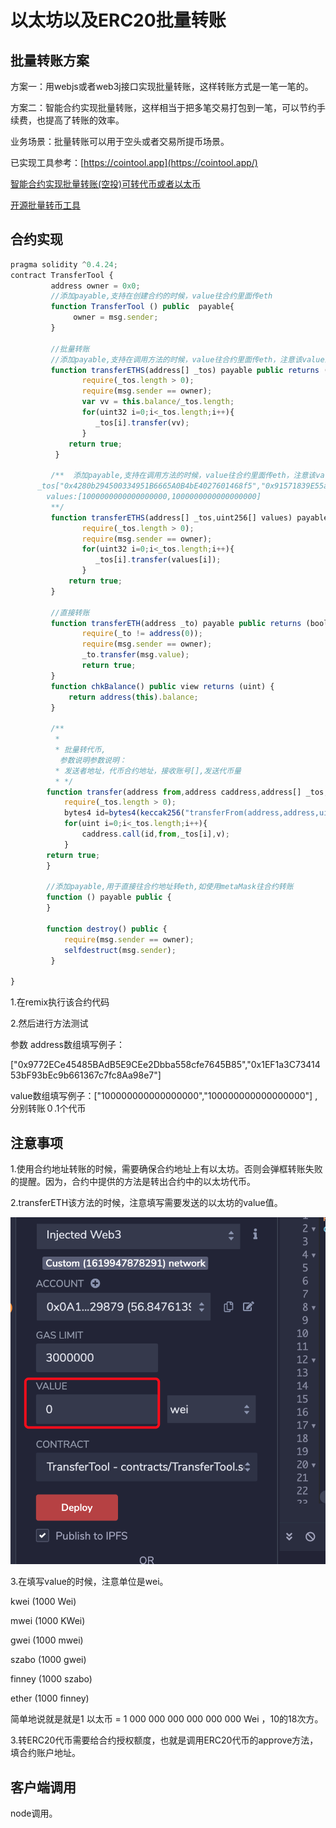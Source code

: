 
# 以太坊以及ERC20批量转账

## 批量转账方案

方案一：用webjs或者web3j接口实现批量转账，这样转账方式是一笔一笔的。

方案二：智能合约实现批量转账，这样相当于把多笔交易打包到一笔，可以节约手续费，也提高了转账的效率。

业务场景：批量转账可以用于空头或者交易所提币场景。

已实现工具参考：[https://cointool.app](https://cointool.app/)

[智能合约实现批量转账(空投)可转代币或者以太币](https://www.kanzhun.com/jiaocheng/592521.html)

[开源批量转币工具](https://multisender.app/)

## 合约实现

```javascript
pragma solidity ^0.4.24;
contract TransferTool {
         address owner = 0x0;
         //添加payable,支持在创建合约的时候，value往合约里面传eth
         function TransferTool () public  payable{
              owner = msg.sender;
         }
  
         //批量转账
         //添加payable,支持在调用方法的时候，value往合约里面传eth，注意该value最终平分发给所有账户
         function transferETHS(address[] _tos) payable public returns (bool) {
                require(_tos.length > 0);
                require(msg.sender == owner);
                var vv = this.balance/_tos.length;
                for(uint32 i=0;i<_tos.length;i++){
                   _tos[i].transfer(vv);
                }
             return true;
          }
         
         /**  添加payable,支持在调用方法的时候，value往合约里面传eth，注意该value最终平分发给所有账户
      _tos["0x4280b294500334951B6665A0B4bE4027601468f5","0x91571839E55a6a4D199cc54abcba8c047ecC4622"]
        values:[1000000000000000000,1000000000000000000]  
         **/
         function transferETHS(address[] _tos,uint256[] values) payable public returns (bool) {
                require(_tos.length > 0);
                require(msg.sender == owner);
                for(uint32 i=0;i<_tos.length;i++){
                   _tos[i].transfer(values[i]);
                }
             return true;
         }
         
         //直接转账
         function transferETH(address _to) payable public returns (bool){
                require(_to != address(0));
                require(msg.sender == owner);
                _to.transfer(msg.value);
                return true;
         }
         function chkBalance() public view returns (uint) {
             return address(this).balance;
         }
         
         /**
          * 
          * 批量转代币,
           参数说明参数说明：
          * 发送者地址，代币合约地址，接收账号[],发送代币量
          * */
        function transfer(address from,address caddress,address[] _tos,uint v)public returns (bool){
            require(_tos.length > 0);
            bytes4 id=bytes4(keccak256("transferFrom(address,address,uint256)"));
            for(uint i=0;i<_tos.length;i++){
                caddress.call(id,from,_tos[i],v);
            }
        return true;
        }
         
        //添加payable,用于直接往合约地址转eth,如使用metaMask往合约转账
        function () payable public {
        }
        
        function destroy() public {
            require(msg.sender == owner);
            selfdestruct(msg.sender);
         }
 
}
```

1.在remix执行该合约代码

2.然后进行方法测试

参数 address数组填写例子：

["0x9772ECe45485BAdB5E9CEe2Dbba558cfe7645B85","0x1EF1a3C7341453bF93bEc9b661367c7fc8Aa98e7"]

value数组填写例子：["100000000000000000","100000000000000000"] , 分别转账０.1个代币

## 注意事项

1.使用合约地址转账的时候，需要确保合约地址上有以太坊。否则会弹框转账失败的提醒。因为，合约中提供的方法是转出合约中的以太坊代币。

2.transferETH该方法的时候，注意填写需要发送的以太坊的value值。

![47B7D7E3-F859-45DA-8CC8-799CC72C6BE7](../images/47B7D7E3-F859-45DA-8CC8-799CC72C6BE7.png)

3.在填写value的时候，注意单位是wei。

kwei (1000 Wei)

mwei (1000 KWei)

gwei (1000 mwei)

szabo (1000 gwei)

finney (1000 szabo)

ether (1000 finney)

简单地说就是就是1 以太币 = 1 000 000 000 000 000 000 Wei ，10的18次方。

3.转ERC20代币需要给合约授权额度，也就是调用ERC20代币的approve方法，填合约账户地址。

## 客户端调用

node调用。


